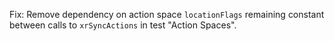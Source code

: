 Fix: Remove dependency on action space `locationFlags` remaining constant between calls to `xrSyncActions` in test "Action Spaces".

